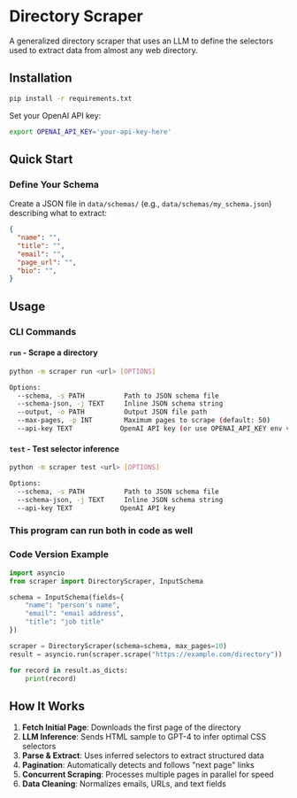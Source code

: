 # Directory Scraper

A generalized directory scraper that uses an LLM to define the selectors used to extract data from almost any web directory.

## Installation

```bash
pip install -r requirements.txt
```

Set your OpenAI API key:
```bash
export OPENAI_API_KEY='your-api-key-here'
```

## Quick Start

### Define Your Schema

Create a JSON file in `data/schemas/` (e.g., `data/schemas/my_schema.json`) describing what to extract:

```json
{
  "name": "",
  "title": "",
  "email": "",
  "page_url": "",
  "bio": "",
}
```

## Usage

### CLI Commands

#### `run` - Scrape a directory

```bash
python -m scraper run <url> [OPTIONS]

Options:
  --schema, -s PATH          Path to JSON schema file
  --schema-json, -j TEXT     Inline JSON schema string
  --output, -o PATH          Output JSON file path
  --max-pages, -p INT        Maximum pages to scrape (default: 50)
  --api-key TEXT            OpenAI API key (or use OPENAI_API_KEY env var)
```

#### `test` - Test selector inference

```bash
python -m scraper test <url> [OPTIONS]

Options:
  --schema, -s PATH          Path to JSON schema file
  --schema-json, -j TEXT     Inline JSON schema string
  --api-key TEXT            OpenAI API key
```

### This program can run both in code as well

### Code Version Example

```python
import asyncio
from scraper import DirectoryScraper, InputSchema

schema = InputSchema(fields={
    "name": "person's name",
    "email": "email address",
    "title": "job title"
})

scraper = DirectoryScraper(schema=schema, max_pages=10)
result = asyncio.run(scraper.scrape("https://example.com/directory"))

for record in result.as_dicts:
    print(record)
```

## How It Works

1. **Fetch Initial Page**: Downloads the first page of the directory
2. **LLM Inference**: Sends HTML sample to GPT-4 to infer optimal CSS selectors
3. **Parse & Extract**: Uses inferred selectors to extract structured data
4. **Pagination**: Automatically detects and follows "next page" links
5. **Concurrent Scraping**: Processes multiple pages in parallel for speed
6. **Data Cleaning**: Normalizes emails, URLs, and text fields




